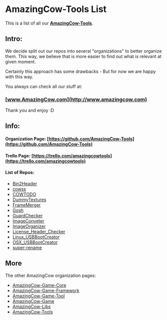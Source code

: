 # AmazingCow-Tools List

This is a list of all our **[AmazingCow-Tools](https://github.com/AmazingCow-Tools)**.

<!-- ####################################################################### -->

## Intro:

We decide split out our repos into several "organizations" to better organize
them. This way, we believe that is more easier to find out what is relevant
at given moment.

Certainly this approach has some drawbacks - But for now we are happy with this
way.


You always can check all our stuff at:
### [www.AmazingCow.com](http://www.amazingcow.com)

Thank you and enjoy :D

<!-- ####################################################################### -->

## Info:

#### Organization Page: [https://github.com/AmazingCow-Tools](https://github.com/AmazingCow-Tools)
#### Trello Page: [https://trello.com/amazingcowtools](https://trello.com/amazingcowtools)

#### List of Repos:

* [Bin2Header](https://github.com/AmazingCow-Tools/Bin2Header.git)
* [cowss](https://github.com/AmazingCow-Tools/cowss.git)
* [COWTODO](https://github.com/AmazingCow-Tools/COWTODO.git)
* [DummyTextures](https://github.com/AmazingCow-Tools/DummyTextures.git)
* [FrameMerger](https://github.com/AmazingCow-Tools/FrameMerger.git)
* [Gosh](https://github.com/AmazingCow-Tools/Gosh.git)
* [GuardChecker](https://github.com/AmazingCow-Tools/GuardChecker.git)
* [ImageConveter](https://github.com/AmazingCow-Tools/ImageConveter.git)
* [ImageOrganizer](https://github.com/AmazingCow-Tools/ImageOrganizer.git)
* [License_Header_Checker](https://github.com/AmazingCow-Tools/License_Header_Checker.git)
* [Linux_USBBootCreator](https://github.com/AmazingCow-Tools/Linux_USBBootCreator.git)
* [OSX_USBBootCreator](https://github.com/AmazingCow-Tools/OSX_USBBootCreator.git)
* [super-rename](https://github.com/AmazingCow-Tools/super-rename.git)




<!-- ####################################################################### -->

## More

The other AmazingCow organization pages:

* [AmazingCow-Game-Core](https://github.com/AmazingCow-Game-Core)
* [AmazingCow-Game-Framework](https://github.com/AmazingCow-Game-Framework)
* [AmazingCow-Game-Tool](https://github.com/AmazingCow-Game-Tool)
* [AmazingCow-Game](https://github.com/AmazingCow-Game)
* [AmazingCow-Libs](https://github.com/AmazingCow-Libs)
* [AmazingCow-Tools](https://github.com/AmazingCow-Tools)
